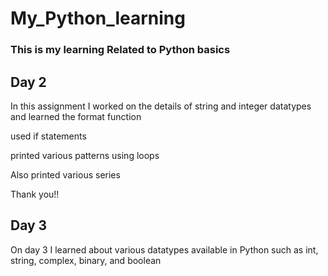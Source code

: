 # My_Python_learning

<H3>This is my learning Related to Python basics</H3>

<H2>Day 2</H2>

In this assignment I worked on the details of string and integer datatypes and learned the format function

used if statements

printed various patterns using loops

Also printed various series

Thank you!!


<H2>Day 3</H2>

On day 3 I learned about various datatypes available in Python such as int, string, complex, binary, and boolean 
